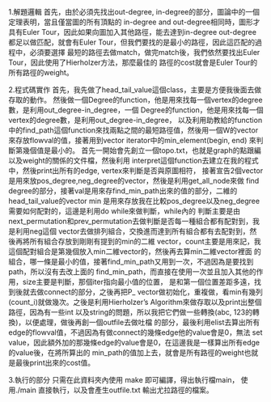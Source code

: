 1.解題邏輯
首先，由於必須先找出out-degree, in-degree的部分，圖論中的一個定理表明，當且僅當圖的所有頂點的
in-degree and out-degree相同時，圖形才具有Euler Tour，因此如果向圖加入其他路徑，能去達到in-degree
out-degree都足以做匹配，就會有Euler Tour，但我們要找的是最小的路徑，因此這匹配的過程中，必須要選擇
最短的路徑去做match，做完match後，我們依然要找出Euler Tour，因此使用了Hierholzer方法，那麼最佳的
路徑的cost就會是Euler Tour的所有路徑的weight。


2.程式碼實作
首先，我先做了head_tail_value這個class，主要是方便我後面去做存取的動作。
然後做一個Degree的function，他是用來找每一個vertex的degree數，是利用out_degree-in_degree，一個
Degree的function，他是用來找每一個vertex的degree數，是利用out_degree-in_degree，
以及利用助教給的function中的find_path這個function來找兩點之間的最短路徑值，然後用一個W的vector
來存放flowval的值，接著用到vector iterator中的min_element(begin, end) 來判斷第幾個值是最小的。
首先一開始會先創立一個topo.txt，也就是graph的點跟編以及weight的關係的文件檔，然後利用
interpret這個function去建立在我的程式中，然後print出所有的edge, vertex來判斷是否與原圖相符，
接著宣告2個vector<string>是用來放pos_degree,neg_degree的vector，然後是利用get_all_node來做
find degree的部分，接著val是用來存find_min_path出來的值的部分，二維的head_tail_value的vector min
是用來存放我在比較pos_degree以及neg_degree需要如何配對的，這邊是利用do while來做判斷，while內的
判斷主要是由next_permutation和prev_permutation去做判斷是否每一種組合都有配對到，我是利用neg這個
vector去做排列組合，交換進而達到所有組合都有去配對到，然後再將所有組合存放到剛剛有提到的min的二維
vector，count主要是用來記，我這個配對組合是第幾個放入min二維vector的，然後再去算min二維vector裡面
的組合，哪一條是最小的值，接著find_min_path又用到一次，不過因為是要找到path，所以沒有去改上面的
find_min_path，而直接在使用一次並且加入其他的作用，size主要是判斷，那個iter指向最小值的位置，
是和第一個位置差距多遠，找到後就去做connect的部分，之後再把P_ vector做初始化，重複做，看min有幾列
(count_i)就做幾次。之後是利用Hierholzer’s Algorithm來做存取以及print出整個路徑，因為有一些int 
以及string的問題，所以我把它們做一些轉換(abc, 123的轉換)，以便處理，做後再創一個outfile去做吐檔
的部分，最後利用elist去算出所有edge的flowval值，不過因為有做connect的幾條edge他的value會是0，無法
set value，因此額外加的那幾條edge的value會是0，在這邊我是一樣算出所有edge的value後，在將所算出的
min_path的值加上去，就會是所有路徑的weight也就是最後print出來的cost值。

3.執行的部分
只需在此資料夾內使用 make 即可編譯，得出執行檔main， 使用./main 直接執行，以及會產生outfile.txt
輸出尤拉路徑的檔案。

